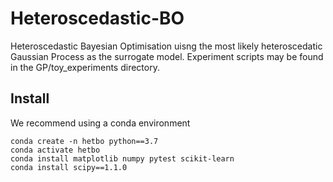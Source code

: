 # Heteroscedastic-BO

Heteroscedastic Bayesian Optimisation uisng the most likely heteroscedatic Gaussian Process as the surrogate model.
Experiment scripts may be found in the GP/toy_experiments directory.

## Install

We recommend using a conda environment

```
conda create -n hetbo python==3.7
conda activate hetbo
conda install matplotlib numpy pytest scikit-learn
conda install scipy==1.1.0
```
